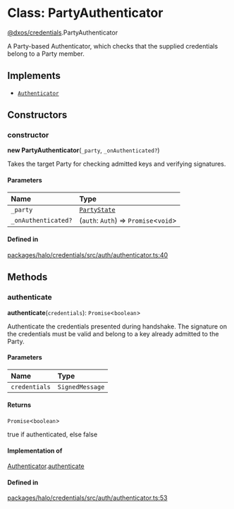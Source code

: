 # Class: PartyAuthenticator

[@dxos/credentials](../modules/dxos_credentials.md).PartyAuthenticator

A Party-based Authenticator, which checks that the supplied credentials belong to a Party member.

## Implements

- [`Authenticator`](../interfaces/dxos_credentials.Authenticator.md)

## Constructors

### constructor

**new PartyAuthenticator**(`_party`, `_onAuthenticated?`)

Takes the target Party for checking admitted keys and verifying signatures.

#### Parameters

| Name | Type |
| :------ | :------ |
| `_party` | [`PartyState`](dxos_credentials.PartyState.md) |
| `_onAuthenticated?` | (`auth`: `Auth`) => `Promise`<`void`\> |

#### Defined in

[packages/halo/credentials/src/auth/authenticator.ts:40](https://github.com/dxos/dxos/blob/main/packages/halo/credentials/src/auth/authenticator.ts#L40)

## Methods

### authenticate

**authenticate**(`credentials`): `Promise`<`boolean`\>

Authenticate the credentials presented during handshake. The signature on the credentials must be valid and belong
to a key already admitted to the Party.

#### Parameters

| Name | Type |
| :------ | :------ |
| `credentials` | `SignedMessage` |

#### Returns

`Promise`<`boolean`\>

true if authenticated, else false

#### Implementation of

[Authenticator](../interfaces/dxos_credentials.Authenticator.md).[authenticate](../interfaces/dxos_credentials.Authenticator.md#authenticate)

#### Defined in

[packages/halo/credentials/src/auth/authenticator.ts:53](https://github.com/dxos/dxos/blob/main/packages/halo/credentials/src/auth/authenticator.ts#L53)
